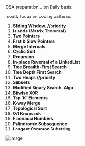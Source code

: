 

DSA preparation... on Daily basis.

mostly focus on coding patterns.

1. **Sliding Window.   //priority**
2. **Islands (Matrix Traversal)**
3. **Two Pointers**
4. **Fast & Slow Pointers**
5. **Merge Intervals**
6. **Cyclic Sort**
7. **Recursion**
8. **In-place Reversal of a LinkedList**
9. **Tree Breadth-First Search**
10. **Tree Depth First Search**
11. **Two Heaps //priority**
12. **Subsets**
13. **Modified Binary Search. Algo**
14. **Bitwise XOR**
15. **Top ‘K’ Elements**
16. **K-way Merge**
17. **Topological Sort**
18. **0/1 Knapsack**
19. **Fibonacci Numbers**
20. **Palindromic Subsequence**
21. **Longest Common Substring**





![image](https://user-images.githubusercontent.com/64272314/213103470-4414b84f-b3ea-453e-988e-92e9d4d0f5f5.png)
